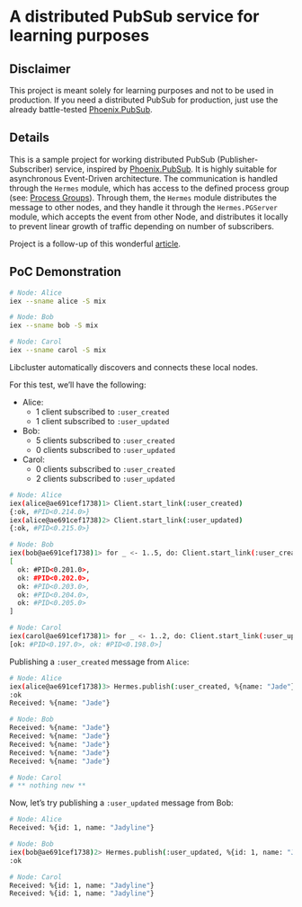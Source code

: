 # A distributed PubSub service for learning purposes

## Disclaimer
This project is meant solely for learning purposes and not to be used in production. If you need a distributed PubSub for production, just use the already battle-tested [Phoenix.PubSub](https://hexdocs.pm/phoenix_pubsub/Phoenix.PubSub.html).

## Details

This is a sample project for working distributed PubSub (Publisher-Subscriber) service, inspired by [Phoenix.PubSub](https://hexdocs.pm/phoenix_pubsub/Phoenix.PubSub.html). It is highly suitable for asynchronous Event-Driven architecture. The communication is handled through the `Hermes` module, which has access to the defined process group (see: [Process Groups](https://www.erlang.org/doc/apps/kernel/pg.html)). Through them, the `Hermes` module distributes the message to other nodes, and they handle it through the `Hermes.PGServer` module, which accepts the event from other Node, and distributes it locally to prevent linear growth of traffic depending on number of subscribers.

Project is a follow-up of this wonderful [article](https://papers.vincy.dev/distributed-pubsub-in-elixir).

## PoC Demonstration

```sh
# Node: Alice
iex --sname alice -S mix

# Node: Bob
iex --sname bob -S mix

# Node: Carol
iex --sname carol -S mix
```

Libcluster automatically discovers and connects these local nodes.

For this test, we’ll have the following:
- Alice:
  - 1 client subscribed to `:user_created`
  - 1 client subscribed to `:user_updated`
- Bob:
  - 5 clients subscribed to `:user_created`
  - 0 clients subscribed to `:user_updated`
- Carol:
  - 0 clients subscribed to `:user_created`
  - 2 clients subscribed to `:user_updated`

```sh
# Node: Alice
iex(alice@ae691cef1738)1> Client.start_link(:user_created)
{:ok, #PID<0.214.0>}
iex(alice@ae691cef1738)2> Client.start_link(:user_updated)
{:ok, #PID<0.215.0>}

# Node: Bob
iex(bob@ae691cef1738)1> for _ <- 1..5, do: Client.start_link(:user_created)
[
  ok: #PID<0.201.0>,
  ok: #PID<0.202.0>,
  ok: #PID<0.203.0>,
  ok: #PID<0.204.0>,
  ok: #PID<0.205.0>
]

# Node: Carol
iex(carol@ae691cef1738)1> for _ <- 1..2, do: Client.start_link(:user_updated)
[ok: #PID<0.197.0>, ok: #PID<0.198.0>]
```

Publishing a `:user_created` message from `Alice`:

```sh
# Node: Alice
iex(alice@ae691cef1738)3> Hermes.publish(:user_created, %{name: "Jade"})
:ok
Received: %{name: "Jade"}

# Node: Bob
Received: %{name: "Jade"}
Received: %{name: "Jade"}
Received: %{name: "Jade"}
Received: %{name: "Jade"}
Received: %{name: "Jade"}

# Node: Carol
# ** nothing new **
```

Now, let’s try publishing a `:user_updated` message from Bob:

```sh
# Node: Alice
Received: %{id: 1, name: "Jadyline"}

# Node: Bob
iex(bob@ae691cef1738)2> Hermes.publish(:user_updated, %{id: 1, name: "Jadyline"})
:ok

# Node: Carol
Received: %{id: 1, name: "Jadyline"}
Received: %{id: 1, name: "Jadyline"}
```